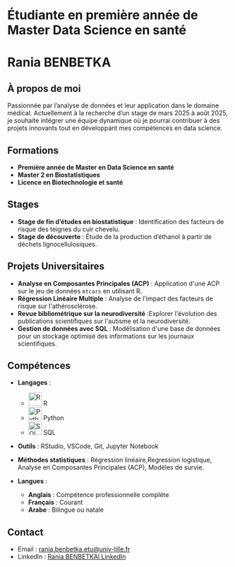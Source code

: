# Étudiante en première année de Master Data Science en santé

# Rania BENBETKA

## À propos de moi

Passionnée par l’analyse de données et leur application dans le domaine médical. Actuellement à la recherche d’un stage de mars 2025 à août 2025, je souhaite intégrer une équipe dynamique où je pourrai contribuer à des projets innovants tout en développant mes compétences en data science.

## Formations

- **Première année de Master en Data Science en santé**
- **Master 2 en Biostatistiques**
- **Licence en Biotechnologie et santé**

## Stages

- **Stage de fin d’études en biostatistique** : Identification des facteurs de risque des teignes du cuir chevelu.
- **Stage de découverte** : Étude de la production d’éthanol à partir de déchets lignocellulosiques.

## Projets Universitaires

- **Analyse en Composantes Principales (ACP)** : Application d'une ACP sur le jeu de données `mtcars` en utilisant R.
- **Régression Linéaire Multiple** : Analyse de l'impact des facteurs de risque sur l'athérosclérose.
- **Revue bibliométrique sur la neurodiversité** :Explorer l'évolution des publications scientifiques sur l'autisme et la neurodiversité.
- **Gestion de données avec SQL** : Modélisation d'une base de données pour un stockage optimisé des informations sur les journaux scientifiques.


## Compétences

- **Langages** :
  - <img src="https://upload.wikimedia.org/wikipedia/commons/1/1b/R_logo.svg" alt="R" width="30" height="30"> R
  - <img src="https://upload.wikimedia.org/wikipedia/commons/c/c3/Python-logo-notext.svg" alt="Python" width="30" height="30"> Python
  - <img src="https://www.freeiconspng.com/uploads/sql-file-icon-0.png" alt="SQL" width="30" height="30"> SQL
    
- **Outils** : RStudio, VSCode, Git, Jupyter Notebook
  
- **Méthodes statistiques** : Régression linéaire,Regression logistique, Analyse en Composantes Principales (ACP), Modèles de survie.

- **Langues** :
  - **Anglais** : Compétence professionnelle complète  
  - **Français** : Courant  
  - **Arabe** : Bilingue ou natale
    
## Contact

- Email : [rania.benbetka.etu@univ-lille.fr](mailto:ton.email@exemple.com)
- LinkedIn : [Rania BENBETKAl LinkedIn](https://www.linkedin.com/in/rania-benbetka-aaa02b286/)
